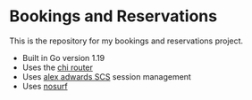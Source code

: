 # Bookings and Reservations

This is the repository for my bookings and reservations project.

- Built in Go version 1.19
- Uses the [chi router](http://github.com/go-chi/chi)
- Uses [alex adwards SCS](http://github.com/alexedwards/scs/v2) session management
- Uses [nosurf](http://github.com/justinas/nosurf)
